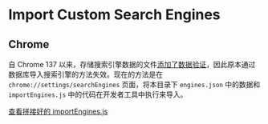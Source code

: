 # Import Custom Search Engines

## Chrome

自 Chrome 137 以来，存储搜索引擎数据的文件[添加了数据验证](https://chromium.googlesource.com/chromium/src.git/+/refs/tags/137.0.7151.138/components/search_engines/keyword_table.h#88)，因此原本通过数据库导入搜索引擎的方法失效。现在的方法是在 `chrome://settings/searchEngines` 页面，将本目录下 `engines.json` 中的数据和 `importEngines.js` 中的代码在开发者工具中执行来导入。

[查看拼接好的 importEngines.js](https://raw.githubusercontent.com/coo11/Chrome/refs/heads/output/importEngines.js)